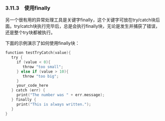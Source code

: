 ### 3.11.3　使用finally

另一个很有用的异常处理工具是关键字finally，这个关键字可放在try/catch块后面。try/catch块执行完毕后，总是会执行finally块，无论是发生并捕获了错误，还是整个try块都被执行。

下面的示例演示了如何使用finally块：

```go
function testTryCatch(value){
　 try {
　　　if (value < 0){
　　　　 throw "too small";
　　　} else if (value > 10){
　　　　 throw "too big";
　　　}
　　　your_code_here
　 } catch (err) {
　　　print("The number was " + err.message);
　 } finally {
　　　print("This is always written.");
　 }
}
```

